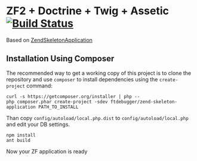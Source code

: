 ZF2 + Doctrine + Twig + Assetic [![Build Status](https://travis-ci.org/ftdebugger/ZendSkeletonApplication.png?branch=master)](https://travis-ci.org/ftdebugger/ZendSkeletonApplication)
===============================

Based on [ZendSkeletonApplication](https://github.com/zendframework/ZendSkeletonApplication)


Installation Using Composer
---------------------------

The recommended way to get a working copy of this project is to clone the repository
and use `composer` to install dependencies using the `create-project` command:

    curl -s https://getcomposer.org/installer | php --
    php composer.phar create-project -sdev ftdebugger/zend-skeleton-application PATH_TO_INSTALL

Than copy `config/autoload/local.php.dist` to `config/autoload/local.php` and edit your DB settings.

    npm install
    ant build

Now your ZF application is ready
